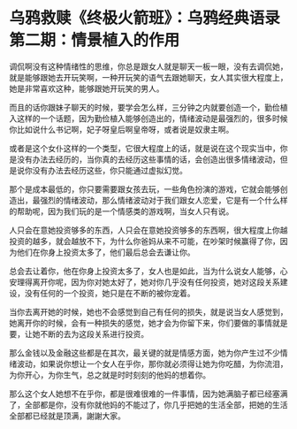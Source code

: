 # 乌鸦救赎《终极火箭班》：乌鸦经典语录第二期：情景植入的作用

调侃啊没有这种情绪性的思维，你总是跟女人就是聊天一板一眼，没有去调侃她，就是能够跟她去开玩笑啊，一种开玩笑的语气去跟她聊天，女人其实很大程度上，她是非常喜欢这种，能够跟她开玩笑的男人。

而且的话你跟妹子聊天的时候，要学会怎么样，三分钟之内就要创造一个，勤俭植入这样的一个话题，因为勤俭植入能够创造出的，情绪波动是最强烈的，很多时候你比如说什么书记啊，妃子呀皇后啊皇帝呀，或者说是奴隶主啊。

或者是这个女仆这样的一个类型，它很大程度上的话，就是说在这个现实当中，你是没有办法去经历的，当你真的去经历这些事情的话，会创造出很多情绪波动，但是说你没有办法去经历这些，你只能通过虚拟幻觉。

那个是成本最低的，你只要需要跟女孩去玩，一些角色扮演的游戏，它就会能够创造出，最强烈的情绪波动，那么情绪波动对于我们跟女人恋爱，它是有一个什么样的帮助呢，因为我们玩的是一个情感类的游戏啊，当女人只有说。

人只会在意她投资够多的东西，人只会在意她投资够多的东西啊，很大程度上你越投资的越多，就会越放不下，为什么你爸妈从来不可能，在吵架时候赢得了你，因为他们在你身上投资太多了，他们最后总会去谦让你。

总会去让着你，他在你身上投资太多了，女人也是如此，当为什么说女人能够，心安理得离开你呢，因为你对她太好了，她对你几乎没有任何投资，她对这段关系建设，没有任何的一个投资，她只是在不断的被你宠着。

当你去离开她的时候，她也不会感觉到自己有任何的损失，就是说当女人感觉到，她离开你的时候，会有一种损失的感觉，她才会为你留下来，你们要做的事情就是要，让她不断的去为这段关系进行投资。

那么金钱以及金融这些都是在其次，最关键的就是情感方面，她为你产生过不少情绪波动，如果说你想让一个女人在乎你，那你就必须得让她为你吃醋，为你流泪，为你开心，为你生气，总之就是时时刻刻的他妈的想着你。

那么这个女人她想不在乎你，都是很难很难的一件事情，因为她满脑子都已经塞满了，全部都是你，没有你就他妈的不能过了，你几乎把她的生活全部，把她的生活全部都已经就是顶满，謝謝大家。


